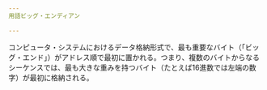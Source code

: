 ```yaml
---
用語ビッグ・エンディアン

---
```

コンピュータ・システムにおけるデータ格納形式で、最も重要なバイト（「ビッグ・エンド」）がアドレス順で最初に置かれる。つまり、複数のバイトからなるシーケンスでは、最も大きな重みを持つバイト（たとえば16進数では左端の数字）が最初に格納される。